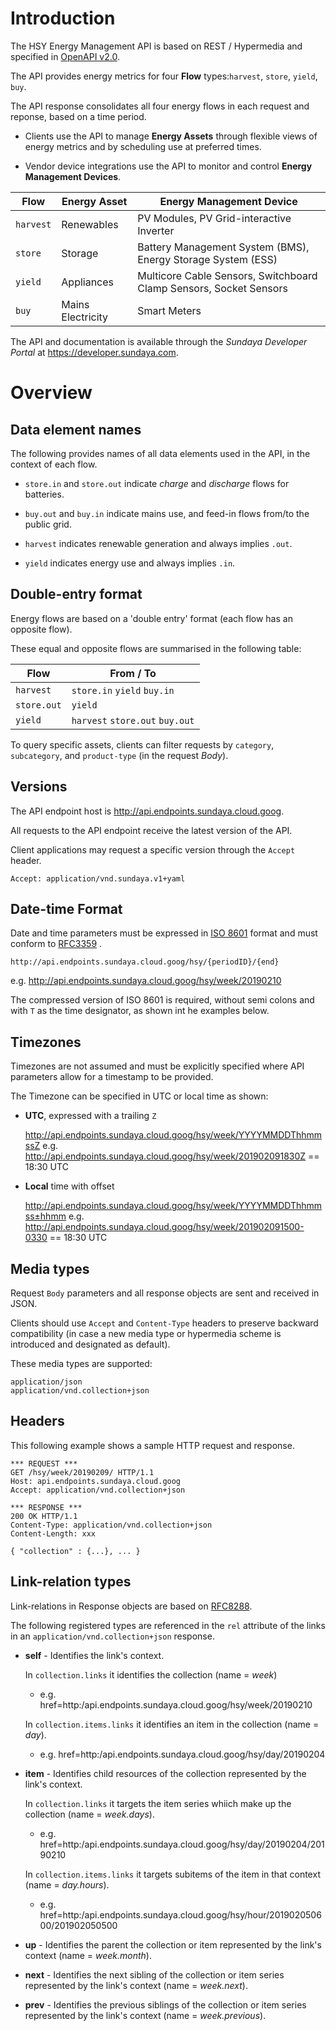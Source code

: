 # Introduction
The HSY Energy Management API is based on REST / Hypermedia and specified in [OpenAPI v2.0](https://github.com/OAI/OpenAPI-Specification/blob/master/versions/2.0.md). 

The API provides energy metrics for four **Flow** types:`harvest`, `store`, `yield`, `buy`. 

The API response consolidates all four energy flows in each request and reponse, based on a time period.

- Clients use the API to manage **Energy Assets** through flexible views of energy metrics and by scheduling use at preferred times.

- Vendor device integrations use the API to monitor and control **Energy Management Devices**.

Flow | Energy Asset | Energy Management Device 
--- | --- | ---
`harvest` | Renewables | PV Modules, PV Grid-interactive Inverter
`store` | Storage | Battery Management System (BMS), Energy Storage System (ESS)
`yield` | Appliances | Multicore Cable Sensors, Switchboard Clamp Sensors, Socket Sensors
`buy` | Mains Electricity | Smart Meters

The API and documentation is available through the *Sundaya Developer Portal* at https://developer.sundaya.com. 

# Overview

## Data element names

The following provides names of all data elements used in the API, in the context of each flow. 

- `store.in` and `store.out` indicate *charge* and *discharge* flows for batteries.

- `buy.out` and `buy.in` indicate mains use, and feed-in flows from/to the public grid.

- `harvest` indicates renewable generation and always implies `.out`. 

- `yield` indicates energy use and always implies `.in`. 

## Double-entry format 

Energy flows are based on a 'double entry' format (each flow has an opposite flow). 

These equal and opposite flows are summarised in the following table: 

Flow | From / To   
    --- |--- 
`harvest` |`store.in` `yield` `buy.in`
`store.out` | `yield`
`yield`  |  `harvest` `store.out` `buy.out`
    
To query specific assets, clients can filter requests by `category`, `subcategory`, and `product-type` (in the request *Body*).


## Versions
The API endpoint host is http://api.endpoints.sundaya.cloud.goog. 

All requests to the API endpoint receive the latest version of the API.     

Client applications may request a specific version through the `Accept` header.

    Accept: application/vnd.sundaya.v1+yaml

## Date-time Format
Date and time parameters must be expressed in [ISO 8601](https://en.wikipedia.org/wiki/ISO_8601) format and must conform to [RFC3359](https://tools.ietf.org/html/rfc3339) .

    http://api.endpoints.sundaya.cloud.goog/hsy/{periodID}/{end}

e.g. http://api.endpoints.sundaya.cloud.goog/hsy/week/20190210

The compressed version of ISO 8601 is required, without semi colons and with `T` as the time designator, as shown int he examples below.


## Timezones
Timezones are not assumed and must be explicitly specified where API parameters allow for a timestamp to be provided. 

The Timezone can be specified in UTC or local time as shown:

- __UTC__, expressed with a trailing `Z` 

    http://api.endpoints.sundaya.cloud.goog/hsy/week/YYYYMMDDThhmmssZ
    e.g. http://api.endpoints.sundaya.cloud.goog/hsy/week/201902091830Z == 18:30 UTC

- __Local__ time with offset 

    http://api.endpoints.sundaya.cloud.goog/hsy/week/YYYYMMDDThhmmss±hhmm
    e.g. http://api.endpoints.sundaya.cloud.goog/hsy/week/201902091500-0330 == 18:30 UTC
## Media types
Request `Body` parameters and all response objects are sent and received in JSON. 

Clients should use `Accept` and `Content-Type` headers to preserve backward compatibility (in case a new media type or hypermedia scheme is introduced and designated as default).

These media types are supported:

    application/json 
    application/vnd.collection+json

## Headers
This following example shows a sample HTTP request and response.
```
*** REQUEST ***	
GET /hsy/week/20190209/ HTTP/1.1	
Host: api.endpoints.sundaya.cloud.goog	
Accept: application/vnd.collection+json	
    
*** RESPONSE ***	
200 OK HTTP/1.1	
Content-Type: application/vnd.collection+json	
Content-Length: xxx	
    
{ "collection" : {...}, ... }
```

## Link-relation types
Link-relations in Response objects are based on [RFC8288](https://tools.ietf.org/html/rfc8288#page-6). 

The following registered types are referenced in the `rel` attribute of the links in an `application/vnd.collection+json` response. 
- **self**	- Identifies the link's context.

    In `collection.links` it identifies the collection (name = *week*)            

    - e.g. href=<a>http:/api.endpoints.sundaya.cloud.goog/hsy/week/20190210</a>

    In `collection.items.links` it identifies an item in the collection (name = *day*).
    - e.g. href=<a>http:/api.endpoints.sundaya.cloud.goog/hsy/day/20190204</a>

- **item** - Identifies child resources of the collection represented by the link's context. 

    In `collection.links` it targets the item series whiich make up the collection (name = *week.days*).
    - e.g. href=<a>http:/api.endpoints.sundaya.cloud.goog/hsy/day/20190204/20190210</a>

    In `collection.items.links` it targets subitems of the item in that context (name = *day.hours*).
    - e.g. href=<a>http:/api.endpoints.sundaya.cloud.goog/hsy/hour/201902050600/201902050500</a>

- **up** - Identifies the parent the collection or item represented by the link's context (name = *week.month*).
    
- **next** - Identifies the next sibling of the collection or item series represented by the link's context (name = *week.next*).

- **prev** - Identifies the previous siblings of the collection or item series represented by the link's context (name = *week.previous*).